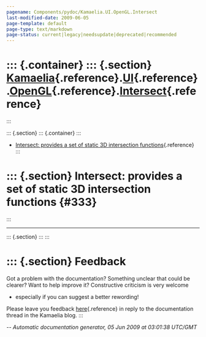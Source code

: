 ```yaml
---
pagename: Components/pydoc/Kamaelia.UI.OpenGL.Intersect
last-modified-date: 2009-06-05
page-template: default
page-type: text/markdown
page-status: current|legacy|needsupdate|deprecated|recommended
---
```

::: {.container}
::: {.section}
[Kamaelia](/Components/pydoc/Kamaelia.html){.reference}.[UI](/Components/pydoc/Kamaelia.UI.html){.reference}.[OpenGL](/Components/pydoc/Kamaelia.UI.OpenGL.html){.reference}.[Intersect](/Components/pydoc/Kamaelia.UI.OpenGL.Intersect.html){.reference}
=========================================================================================================================================================================================================================================================
:::

::: {.section}
::: {.container}
:::

-   [Intersect: provides a set of static 3D intersection
    functions](#333){.reference}
:::

::: {.section}
Intersect: provides a set of static 3D intersection functions {#333}
=============================================================
:::

------------------------------------------------------------------------

::: {.section}
:::
:::

::: {.section}
Feedback
========

Got a problem with the documentation? Something unclear that could be
clearer? Want to help improve it? Constructive criticism is very welcome
- especially if you can suggest a better rewording!

Please leave you feedback
[here](../../../cgi-bin/blog/blog.cgi?rm=viewpost&nodeid=1142023701){.reference}
in reply to the documentation thread in the Kamaelia blog.
:::

*\-- Automatic documentation generator, 05 Jun 2009 at 03:01:38 UTC/GMT*
